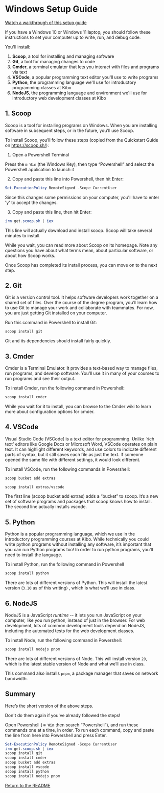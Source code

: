 # Windows Setup Guide

[Watch a walkthrough of this setup
guide](https://www.loom.com/share/c7ff1f619c5844bab568c0c3d681d8b2)

If you have a Windows 10 or Windows 11 laptop, you should follow these
instructions to set your computer up to write, run, and debug code. 

You'll install:

1. **Scoop**, a tool for installing and managing software
2. **Git**, a tool for managing changes to code 
3. **Cmder**, a terminal emulator that lets you interact with files and programs via text
4. **VSCode**, a popular programming text editor you'll use to write programs
5. **Python**, the programming language we'll use for introductory programming classes at Kibo
6. **NodeJS**, the programming language and environment we'll use for introductory web development classes at Kibo

## 1. Scoop

Scoop is a tool for installing programs on Windows. When you are installing software in subsequent steps, or in the future, you’ll use Scoop.

To install Scoop, you’ll follow these steps (copied from the Quickstart Guide on https://scoop.sh/):

1. Open a Powershell Terminal

Press the  `⊞ Win`   (the Windows Key), then type “Powershell” and select the Powershell application to launch it

2. Copy and paste this line into Powershell, then hit Enter:

```powershell
Set-ExecutionPolicy RemoteSigned -Scope CurrentUser
```

Since this changes some permissions on your computer, you'll have to enter 'y'
to accept the changes.

3. Copy and paste this line, then hit Enter:

```powershell
irm get.scoop.sh | iex
```

This line will actually download and install scoop. Scoop will take several minutes to install.

While you wait, you can read more about Scoop on its homepage. Note any questions you have about what terms mean, about particular software, or about how Scoop works.

Once Scoop has completed its install process, you can move on to the next step.

## 2. Git

Git is a version control tool. It helps software developers work together on a shared set of files. Over the course of the degree program, you’ll learn how to use Git to manage your work and collaborate with teammates. For now, you are just getting Git installed on your computer.

Run this command in Powershell to install Git:

```powershell
scoop install git
```

Git and its dependencies should install fairly quickly.

## 3. Cmder

Cmder is a Terminal Emulator. It provides a text-based way to manage files, run programs, and develop software. You’ll use it in many of your courses to run programs and see their output.

To install Cmder, run the following command in Powershell:

```powershell
scoop install cmder
```

While you wait for it to install, you can browse to the Cmder wiki to learn more about configuration options for cmder.

## 4. VSCode

Visual Studio Code (VSCode) is a text editor for programming. Unlike ‘rich text’ editors like Google Docs or Microsoft Word, VSCode operates on plain text. It can highlight different keywords, and use colors to indicate different parts of syntax, but it still saves each file as just the text. If someone opened the same file with different settings, it would look different.

To install VSCode, run the following commands in Powershell:

```powershell
scoop bucket add extras
```

```powershell
scoop install extras/vscode
```

The first line (scoop bucket add extras) adds a “bucket” to scoop. It’s a new set of software programs and packages that scoop knows how to install. The second line actually installs vscode.

## 5. Python

Python is a popular programming language, which we use in the introductory programming courses at Kibo. While technically you could write python programs without installing any software, it’s important that you can run Python programs too! In order to run python programs, you’ll need to install the language.

To install Python, run the following command in Powershell

```powershell
scoop install python
```

There are lots of different versions of Python. This will install the latest version (`3.10` as of this writing) , which is what we’ll use in class.

## 6. NodeJS

NodeJS is a JavaScript _runtime_ -- it lets you run JavaScript on your computer, like you run python, instead of just in the browser. For web development, lots of common development tools depend on NodeJS, including the automated tests for the web development classes.

To install Node, run the following command in Powershell:

```sh
scoop install nodejs pnpm
```

There are lots of different versions of Node. This will install version `20`, which is the latest stable version of Node and what we’ll use in class.

This command also installs `pnpm`, a package manager that saves on network bandwidth.

## Summary

Here’s the short version of the above steps. 

Don't do them again if you've already followed the steps!

Open Powershell ( `⊞ Win` then search “Powershell”), and run these commands one at a time, in order. To run each command, copy and paste the line from here into Powershell and press Enter.

```powershell
Set-ExecutionPolicy RemoteSigned -Scope CurrentUser
irm get.scoop.sh | iex
scoop install git
scoop install cmder
scoop bucket add extras
scoop install vscode
scoop install python
scoop install nodejs pnpm
```

[Return to the README](./README.md)
